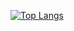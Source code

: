 

[![Top Langs](https://github-readme-stats.vercel.app/api/top-langs/?username=bysiuxvx&layout=compact)](https://github.com/anuraghazra/github-readme-stats)
